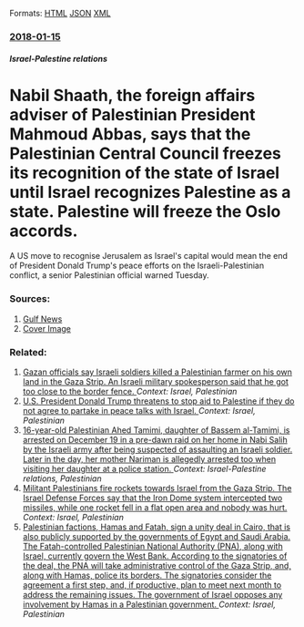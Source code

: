 
Formats: [HTML](/news/2018/01/15/nabil-shaath-the-foreign-affairs-adviser-of-palestinian-president-mahmoud-abbas-says-that-the-palestinian-central-council-freezes-its-reco.html)  [JSON](/news/2018/01/15/nabil-shaath-the-foreign-affairs-adviser-of-palestinian-president-mahmoud-abbas-says-that-the-palestinian-central-council-freezes-its-reco.json)  [XML](/news/2018/01/15/nabil-shaath-the-foreign-affairs-adviser-of-palestinian-president-mahmoud-abbas-says-that-the-palestinian-central-council-freezes-its-reco.xml)  

### [2018-01-15](/news/2018/01/15/index.md)

##### Israel-Palestine relations
# Nabil Shaath, the foreign affairs adviser of Palestinian President Mahmoud Abbas, says that the Palestinian Central Council freezes its recognition of the state of Israel until Israel recognizes Palestine as a state. Palestine will freeze the Oslo accords. 

A US move to recognise Jerusalem as Israel&#39;s capital would mean the end of President Donald Trump&#39;s peace efforts on the Israeli-Palestinian conflict, a senior Palestinian official warned Tuesday.


### Sources:

1. [Gulf News](http://www.gulf-times.com/story/573704/US-Jerusalem-recognition-would-end-Trump-peace-pus)
1. [Cover Image](http://img.gulf-times.com/Content/Upload/Slider/1220175183116882907910.jpg)

### Related:

1. [Gazan officials say Israeli soldiers killed a Palestinian farmer on his own land in the Gaza Strip. An Israeli military spokesperson said that he got too close to the border fence. ](/news/2018/03/3/gazan-officials-say-israeli-soldiers-killed-a-palestinian-farmer-on-his-own-land-in-the-gaza-strip-an-israeli-military-spokesperson-said-th.md) _Context: Israel, Palestinian_
2. [U.S. President Donald Trump threatens to stop aid to Palestine if they do not agree to partake in peace talks with Israel. ](/news/2018/01/25/u-s-president-donald-trump-threatens-to-stop-aid-to-palestine-if-they-do-not-agree-to-partake-in-peace-talks-with-israel.md) _Context: Israel, Palestinian_
3. [16-year-old Palestinian Ahed Tamimi, daughter of Bassem al-Tamimi, is arrested on December 19 in a pre-dawn raid on her home in Nabi Salih by the Israeli army after being suspected of assaulting an Israeli soldier. Later in the day, her mother Nariman is allegedly arrested too when visiting her daughter at a police station. ](/news/2017/12/20/16-year-old-palestinian-ahed-tamimi-daughter-of-bassem-al-tamimi-is-arrested-on-december-19-in-a-pre-dawn-raid-on-her-home-in-nabi-salih-b.md) _Context: Israel-Palestine relations, Palestinian_
4. [Militant Palestinians fire rockets towards Israel from the Gaza Strip. The Israel Defense Forces say that the Iron Dome system intercepted two missiles, while one rocket fell in a flat open area and nobody was hurt. ](/news/2017/12/13/militant-palestinians-fire-rockets-towards-israel-from-the-gaza-strip-the-israel-defense-forces-say-that-the-iron-dome-system-intercepted-t.md) _Context: Israel, Palestinian_
5. [Palestinian factions, Hamas and Fatah, sign a unity deal in Cairo, that is also publicly supported by the governments of Egypt and Saudi Arabia. The Fatah-controlled Palestinian National Authority (PNA), along with Israel, currently govern the West Bank. According to the signatories of the deal, the PNA will take administrative control of the Gaza Strip, and, along with Hamas, police its borders. The signatories consider the agreement a first step, and, if productive, plan to meet next month to address the remaining issues. The government of Israel opposes any involvement by Hamas in a Palestinian government. ](/news/2017/10/12/palestinian-factions-hamas-and-fatah-sign-a-unity-deal-in-cairo-that-is-also-publicly-supported-by-the-governments-of-egypt-and-saudi-ara.md) _Context: Israel, Palestinian_
